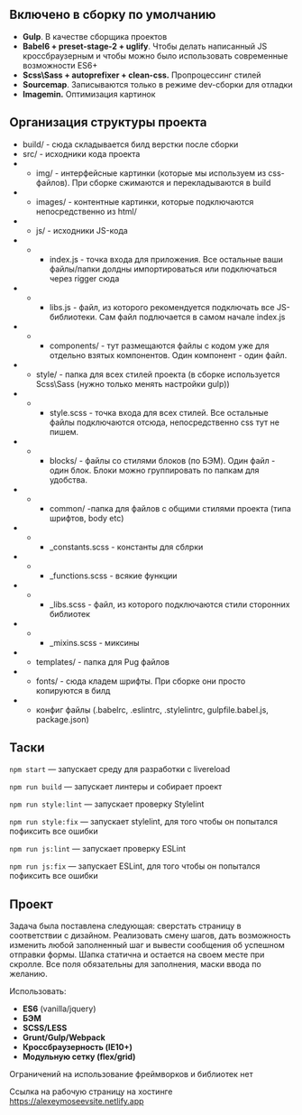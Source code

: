 ## Включено в сборку по умолчанию
- **Gulp**. В качестве сборщика проектов
- **Babel6 + preset-stage-2 + uglify**. Чтобы делать написанный JS кроссбраузерным и чтобы можно было использовать современные возможности ES6+
- **Scss\Sass + autoprefixer + clean-css.** Пропроцессинг стилей
- **Sourcemap**. Записываются только в режиме dev-сборки для отладки
- **Imagemin.** Оптимизация картинок


## Организация структуры проекта
- build/ - сюда складывается билд верстки после сборки
- src/ - исходники кода проекта
- - img/ - интерфейсные картинки (которые мы используем из css-файлов). При сборке сжимаются и перекладываются в build
- - images/ - контентные картинки, которые подключаются непосредственно из html/
- - js/ - исходники JS-кода
- - - index.js - точка входа для приложения. Все остальные ваши файлы/папки долдны импортироваться или подключаться через rigger сюда
- - - libs.js - файл, из которого рекомендуется подключать все JS-библиотеки. Сам файл подлючается в самом начале index.js
- - - components/ - тут размещаются файлы с кодом уже для отдельно взятых компонентов. Один компонент - один файл.
- - style/ - папка для всех стилей проекта (в сборке используется Scss\Sass (нужно только менять настройки gulp))
- - - style.scss - точка входа для всех стилей. Все остальные файлы подключаются отсюда, непосредственно css тут не пишем.
- - - blocks/ - файлы со стилями блоков (по БЭМ). Один файл - один блок. Блоки можно группировать по папкам для удобства.
- - - common/ -папка для файлов с общими стилями проекта (типа шрифтов, body etc)
- - - _constants.scss - константы для сблрки
- - - _functions.scss - всякие функции
- - - _libs.scss - файл, из которого подключаются стили сторонних библиотек
- - - _mixins.scss  - миксины
- - templates/ - папка для Pug файлов
- - fonts/ - сюда кладем шрифты. При сборке они просто копируются в билд
- + конфиг файлы (.babelrc, .eslintrc, .stylelintrc, gulpfile.babel.js, package.json)

## Таски 
`npm start` — запускает среду для разработки с livereload

`npm run build`  — запускает линтеры и собирает проект

`npm run style:lint` — запускает проверку Stylelint 

`npm run style:fix` — запускает stylelint, для того чтобы он попытался пофиксить все ошибки

`npm run js:lint` — запускает проверку ESLint

`npm run js:fix` — запускает ESLint, для того чтобы он попытался пофиксить все ошибки


## Проект
Задача была поставлена следующая: сверстать страницу в соответствии с дизайном. Реализовать смену шагов, дать возможность
изменить любой заполненный шаг и вывести сообщения об успешном отправки формы. Шапка статична и остается на своем месте при скролле.
Все поля обязательны для заполнения, маски ввода по желанию.

Использовать: 
- **ES6** (vanilla/jquery)
- **БЭМ**
- **SCSS/LESS**
- **Grunt/Gulp/Webpack**
- **Кроссбраузерность (IE10+)**
- **Модульную сетку (flex/grid)**

Ограничений на использование фреймворков и библиотек нет

Ссылка на рабочую страницу на хостинге https://alexeymoseevsite.netlify.app

